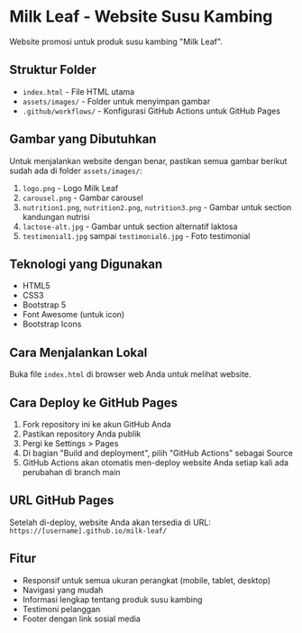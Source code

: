 # Milk Leaf - Website Susu Kambing

Website promosi untuk produk susu kambing "Milk Leaf".

## Struktur Folder

- `index.html` - File HTML utama
- `assets/images/` - Folder untuk menyimpan gambar
- `.github/workflows/` - Konfigurasi GitHub Actions untuk GitHub Pages

## Gambar yang Dibutuhkan

Untuk menjalankan website dengan benar, pastikan semua gambar berikut sudah ada di folder `assets/images/`:

1. `logo.png` - Logo Milk Leaf
2. `carousel.png` - Gambar carousel
3. `nutrition1.png`, `nutrition2.png`, `nutrition3.png` - Gambar untuk section kandungan nutrisi
4. `lactose-alt.jpg` - Gambar untuk section alternatif laktosa
5. `testimonial1.jpg` sampai `testimonial6.jpg` - Foto testimonial

## Teknologi yang Digunakan

- HTML5
- CSS3
- Bootstrap 5
- Font Awesome (untuk icon)
- Bootstrap Icons

## Cara Menjalankan Lokal

Buka file `index.html` di browser web Anda untuk melihat website.

## Cara Deploy ke GitHub Pages

1. Fork repository ini ke akun GitHub Anda
2. Pastikan repository Anda publik
3. Pergi ke Settings > Pages
4. Di bagian "Build and deployment", pilih "GitHub Actions" sebagai Source
5. GitHub Actions akan otomatis men-deploy website Anda setiap kali ada perubahan di branch main

## URL GitHub Pages

Setelah di-deploy, website Anda akan tersedia di URL:
`https://[username].github.io/milk-leaf/`

## Fitur

- Responsif untuk semua ukuran perangkat (mobile, tablet, desktop)
- Navigasi yang mudah
- Informasi lengkap tentang produk susu kambing
- Testimoni pelanggan
- Footer dengan link sosial media
